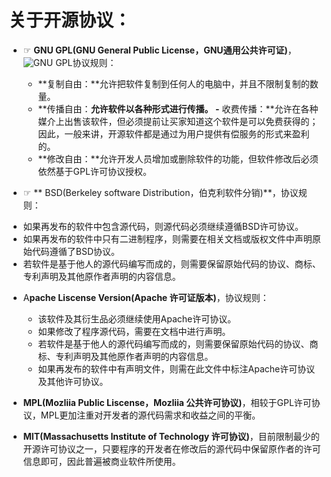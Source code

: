 # 关于开源协议：
+ ☞ **GNU GPL(GNU General Public License，GNU通用公共许可证)**，![GNU GPL]()协议规则：
   - **复制自由：**允许把软件复制到任何人的电脑中，并且不限制复制的数量。
   - **传播自由：**允许软件以各种形式进行传播。
   -** 收费传播：**允许在各种媒介上出售该软件，但必须提前让买家知道这个软件是可以免费获得的；因此，一般来讲，开源软件都是通过为用户提供有偿服务的形式来盈利的。
   - **修改自由：**允许开发人员增加或删除软件的功能，但软件修改后必须依然基于GPL许可协议授权。

+  ☞ ** BSD(Berkeley software Distribution，伯克利软件分销)**，协议规则：
  - 如果再发布的软件中包含源代码，则源代码必须继续遵循BSD许可协议。
  - 如果再发布的软件中只有二进制程序，则需要在相关文档或版权文件中声明原始代码遵循了BSD协议。
  - 若软件是基于他人的源代码编写而成的，则需要保留原始代码的协议、商标、专利声明及其他原作者声明的内容信息。

+ A**pache Liscense Version(Apache 许可证版本)**，协议规则：
  - 该软件及其衍生品必须继续使用Apache许可协议。
  - 如果修改了程序源代码，需要在文档中进行声明。
  - 若软件是基于他人的源代码编写而成的，则需要保留原始代码的协议、商标、专利声明及其他原作者声明的内容信息。
  - 如果再发布的软件中有声明文件，则需在此文件中标注Apache许可协议及其他许可协议。

+ **MPL(Mozliia Public Liscense，Mozliia 公共许可协议)**，相较于GPL许可协议，MPL更加注重对开发者的源代码需求和收益之间的平衡。

+ **MIT(Massachusetts Institute of Technology 许可协议)**，目前限制最少的开源许可协议之一，只要程序的开发者在修改后的源代码中保留原作者的许可信息即可，因此普遍被商业软件所使用。